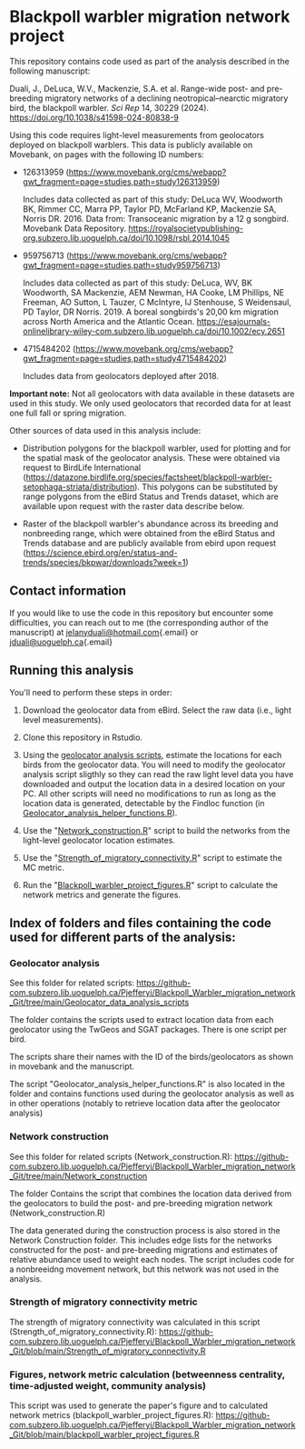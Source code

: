 # Blackpoll warbler migration network project

This repository contains code used as part of the analysis described in the following manuscript:

Duali, J., DeLuca, W.V., Mackenzie, S.A. et al. Range-wide post- and pre-breeding migratory networks of a declining neotropical–nearctic migratory bird, the blackpoll warbler. *Sci Rep* 14, 30229 (2024). <https://doi.org/10.1038/s41598-024-80838-9>

Using this code requires light-level measurements from geolocators deployed on blackpoll warblers. This data is publicly available on Movebank, on pages with the following ID numbers:

-   126313959 (<https://www.movebank.org/cms/webapp?gwt_fragment=page=studies,path=study126313959>)

    Includes data collected as part of this study: DeLuca WV, Woodworth BK, Rimmer CC, Marra PP, Taylor PD, McFarland KP, Mackenzie SA, Norris DR. 2016. Data from: Transoceanic migration by a 12 g songbird. Movebank Data Repository. <https://royalsocietypublishing-org.subzero.lib.uoguelph.ca/doi/10.1098/rsbl.2014.1045>

-   959756713 (<https://www.movebank.org/cms/webapp?gwt_fragment=page=studies,path=study959756713>)

    Includes data collected as part of this study: DeLuca, WV, BK Woodworth, SA Mackenzie, AEM Newman, HA Cooke, LM Phillips, NE Freeman, AO Sutton, L Tauzer, C McIntyre, IJ Stenhouse, S Weidensaul, PD Taylor, DR Norris. 2019. A boreal songbirds's 20,00 km migration across North America and the Atlantic Ocean. <https://esajournals-onlinelibrary-wiley-com.subzero.lib.uoguelph.ca/doi/10.1002/ecy.2651>

-   4715484202 (<https://www.movebank.org/cms/webapp?gwt_fragment=page=studies,path=study4715484202>)

    Includes data from geolocators deployed after 2018.

**Important note:** Not all geolocators with data available in these datasets are used in this study. We only used geolocators that recorded data for at least one full fall or spring migration.

Other sources of data used in this analysis include:

-   Distribution polygons for the blackpoll warbler, used for plotting and for the spatial mask of the geolocator analysis. These were obtained via request to BirdLife International (<https://datazone.birdlife.org/species/factsheet/blackpoll-warbler-setophaga-striata/distribution>). This polygons can be substituted by range polygons from the eBird Status and Trends dataset, which are available upon request with the raster data describe below.

-   Raster of the blackpoll warbler's abundance across its breeding and nonbreeding range, which were obtained from the eBird Status and Trends database and are publicly available from ebird upon request (<https://science.ebird.org/en/status-and-trends/species/bkpwar/downloads?week=1>)

## Contact information

If you would like to use the code in this repository but encounter some difficulties, you can reach out to me (the corresponding author of the manuscript) at [jelanyduali\@hotmail.com](mailto:jelanyduali@hotmail.com){.email} or [jduali\@uoguelph.ca](mailto:jduali@uoguelph.ca){.email}

## Running this analysis

You'll need to perform these steps in order:

1.  Download the geolocator data from eBird. Select the raw data (i.e., light level measurements).

2.  Clone this repository in Rstudio.

3.  Using the [geolocator analysis scripts](https://github.com/Pjefferyi/Blackpoll_Warbler_migration_network_Git/tree/main/Geolocator_data_analysis_scripts/Geolocator_analysis), estimate the locations for each birds from the geolocator data. You will need to modify the geolocator analysis script sligthly so they can read the raw light level data you have downloaded and output the location data in a desired location on your PC. All other scripts will need no modifications to run as long as the location data is generated, detectable by the Findloc function (in [Geolocator_analysis_helper_functions.R](https://github.com/Pjefferyi/Blackpoll_Warbler_migration_network_Git/blob/main/Geolocator_data_analysis_scripts/Geolocator_analysis_helper_functions.R)).

4.  Use the "[Network_construction.R](https://github.com/Pjefferyi/Blackpoll_Warbler_migration_network_Git/blob/main/Network_construction/Network_construction.R)" script to build the networks from the light-level geolocator location estimates.

5.  Use the "[Strength_of_migratory_connectivity.R](https://github.com/Pjefferyi/Blackpoll_Warbler_migration_network_Git/blob/main/Strength_of_migratory_connectivity.R)" script to estimate the MC metric.

6.  Run the "[Blackpoll_warbler_project_figures.R](https://github.com/Pjefferyi/Blackpoll_Warbler_migration_network_Git/blob/main/blackpoll_warbler_project_figures.R)" script to calculate the network metrics and generate the figures.

## Index of folders and files containing the code used for different parts of the analysis:

### Geolocator analysis

See this folder for related scripts: <https://github-com.subzero.lib.uoguelph.ca/Pjefferyi/Blackpoll_Warbler_migration_network_Git/tree/main/Geolocator_data_analysis_scripts>

The folder contains the scripts used to extract location data from each geolocator using the TwGeos and SGAT packages. There is one script per bird.

The scripts share their names with the ID of the birds/geolocators as shown in movebank and the manuscript.

The script "Geolocator_analysis_helper_functions.R" is also located in the folder and contains functions used during the geolocator analysis as well as in other operations (notably to retrieve location data after the geolocator analysis)

### Network construction

See this folder for related scripts (Network_construction.R): <https://github-com.subzero.lib.uoguelph.ca/Pjefferyi/Blackpoll_Warbler_migration_network_Git/tree/main/Network_construction>

The folder Contains the script that combines the location data derived from the geolocators to build the post- and pre-breeding migration network (Network_construction.R)

The data generated during the construction process is also stored in the Network Construction folder. This includes edge lists for the networks constructed for the post- and pre-breeding migrations and estimates of relative abundance used to weight each nodes. The script includes code for a nonbreeidng movement network, but this network was not used in the analysis.

### Strength of migratory connectivity metric

The strength of migratory connectivity was calculated in this script (Strength_of_migratory_connectivity.R): <https://github-com.subzero.lib.uoguelph.ca/Pjefferyi/Blackpoll_Warbler_migration_network_Git/blob/main/Strength_of_migratory_connectivity.R>

### Figures, network metric calculation (betweenness centrality, time-adjusted weight, community analysis)

This script was used to generate the paper's figure and to calculated network metrics (blackpoll_warbler_project_figures.R): <https://github-com.subzero.lib.uoguelph.ca/Pjefferyi/Blackpoll_Warbler_migration_network_Git/blob/main/blackpoll_warbler_project_figures.R>
